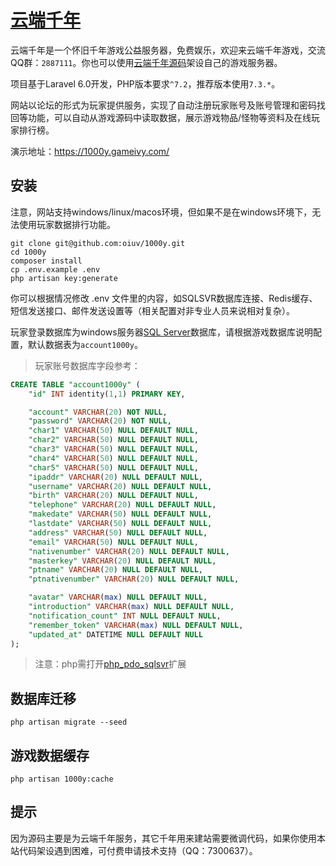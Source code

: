 # [云端千年](https://1000y.gameivy.com)

云端千年是一个怀旧千年游戏公益服务器，免费娱乐，欢迎来云端千年游戏，交流QQ群：`2887111`。你也可以使用[云端千年源码](https://github.com/oiuv/1000yTGS)架设自己的游戏服务器。

项目基于Laravel 6.0开发，PHP版本要求`^7.2`，推荐版本使用`7.3.*`。

网站以论坛的形式为玩家提供服务，实现了自动注册玩家账号及账号管理和密码找回等功能，可以自动从游戏源码中读取数据，展示游戏物品/怪物等资料及在线玩家排行榜。

演示地址：https://1000y.gameivy.com/

## 安装

注意，网站支持windows/linux/macos环境，但如果不是在windows环境下，无法使用玩家数据排行功能。

    git clone git@github.com:oiuv/1000y.git
    cd 1000y
    composer install
    cp .env.example .env
    php artisan key:generate

你可以根据情况修改 .env 文件里的内容，如SQLSVR数据库连接、Redis缓存、短信发送接口、邮件发送设置等（相关配置对非专业人员来说相对复杂）。

玩家登录数据库为windows服务器[SQL Server](https://www.microsoft.com/zh-cn/sql-server/sql-server-downloads)数据库，请根据游戏数据库说明配置，默认数据表为`account1000y`。

> 玩家账号数据库字段参考：

```sql
CREATE TABLE "account1000y" (
	"id" INT identity(1,1) PRIMARY KEY,

	"account" VARCHAR(20) NOT NULL,
	"password" VARCHAR(20) NOT NULL,
	"char1" VARCHAR(50) NULL DEFAULT NULL,
	"char2" VARCHAR(50) NULL DEFAULT NULL,
	"char3" VARCHAR(50) NULL DEFAULT NULL,
	"char4" VARCHAR(50) NULL DEFAULT NULL,
	"char5" VARCHAR(50) NULL DEFAULT NULL,
	"ipaddr" VARCHAR(20) NULL DEFAULT NULL,
	"username" VARCHAR(20) NULL DEFAULT NULL,
	"birth" VARCHAR(20) NULL DEFAULT NULL,
	"telephone" VARCHAR(20) NULL DEFAULT NULL,
	"makedate" VARCHAR(50) NULL DEFAULT NULL,
	"lastdate" VARCHAR(50) NULL DEFAULT NULL,
	"address" VARCHAR(50) NULL DEFAULT NULL,
	"email" VARCHAR(50) NULL DEFAULT NULL,
	"nativenumber" VARCHAR(20) NULL DEFAULT NULL,
	"masterkey" VARCHAR(20) NULL DEFAULT NULL,
	"ptname" VARCHAR(20) NULL DEFAULT NULL,
	"ptnativenumber" VARCHAR(20) NULL DEFAULT NULL,

	"avatar" VARCHAR(max) NULL DEFAULT NULL,
	"introduction" VARCHAR(max) NULL DEFAULT NULL,
	"notification_count" INT NULL DEFAULT NULL,
	"remember_token" VARCHAR(max) NULL DEFAULT NULL,
	"updated_at" DATETIME NULL DEFAULT NULL
);
```

> 注意：php需打开[php_pdo_sqlsvr](https://docs.microsoft.com/zh-cn/sql/connect/php/download-drivers-php-sql-server?view=sql-server-2016)扩展

## 数据库迁移

    php artisan migrate --seed

##  游戏数据缓存

    php artisan 1000y:cache

## 提示

因为源码主要是为云端千年服务，其它千年用来建站需要微调代码，如果你使用本站代码架设遇到困难，可付费申请技术支持（QQ：7300637）。